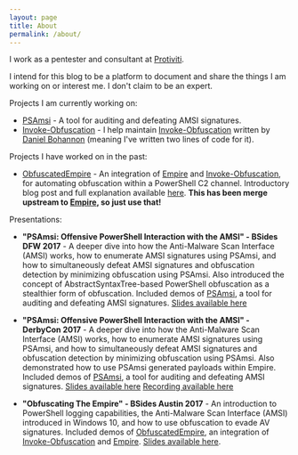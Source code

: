 ```yaml
---
layout: page
title: About
permalink: /about/
---
```


I work as a pentester and consultant at [Protiviti](https://www.protiviti.com/).

I intend for this blog to be a platform to document and share the things I am working on or interest me. I don't claim to be an expert.

Projects I am currently working on:

* [PSAmsi](https://github.com/cobbr/PSAmsi) - A tool for auditing and defeating AMSI signatures.
* [Invoke-Obfuscation](https://github.com/danielbohannon/Invoke-Obfuscation) - I help maintain [Invoke-Obfuscation](https://github.com/danielbohannon/Invoke-Obfuscation) written by [Daniel Bohannon](https://twitter.com/danielhbohannon) (meaning I've written two lines of code for it).

Projects I have worked on in the past:

* [ObfuscatedEmpire](https://github.com/cobbr/ObfuscatedEmpire) - An integration of [Empire](https://github.com/EmpireProject/Empire) and [Invoke-Obfuscation](https://github.com/danielbohannon/Invoke-Obfuscation), for automating obfuscation within a PowerShell C2 channel. Introductory blog post and full explanation available [here]({{site.baseurl}}/ObfuscatedEmpire.html). **This has been merge upstream to [Empire](https://github.com/EmpireProject/Empire), so just use that!**

Presentations:

* **"PSAmsi: Offensive PowerShell Interaction with the AMSI" - BSides DFW 2017** - A deeper dive into how the Anti-Malware Scan Interface (AMSI) works, how to enumerate AMSI signatures using PSAmsi, and how to simultaneously defeat AMSI signatures and obfuscation detection by minimizing obfuscation using PSAmsi. Also introduced the concept of AbstractSyntaxTree-based PowerShell obfuscation as a stealthier form of obfuscation. Included demos of [PSAmsi](https://github.com/cobbr/PSAmsi), a tool for auditing and defeating AMSI signatures. [Slides available here](https://github.com/cobbr/slides/blob/master/BSides/DFW/PSAmsi%20-%20Offensive%20PowerShell%20Interaction%20with%20the%20AMSI.pdf)

* **"PSAmsi: Offensive PowerShell Interaction with the AMSI" - DerbyCon 2017** - A deeper dive into how the Anti-Malware Scan Interface (AMSI) works, how to enumerate AMSI signatures using PSAmsi, and how to simultaneously defeat AMSI signatures and obfuscation detection by minimizing obfuscation using PSAmsi. Also demonstrated how to use PSAmsi generated payloads within Empire. Included demos of [PSAmsi](https://github.com/cobbr/PSAmsi), a tool for auditing and defeating AMSI signatures. [Slides available here](https://github.com/cobbr/slides/blob/master/DerbyCon/PSAmsi%20-%20Offensive%20PowerShell%20Interaction%20with%20the%20AMSI.pdf) [Recording available here](https://www.youtube.com/watch?v=rEFyalXfQWk)

* **"Obfuscating The Empire" - BSides Austin 2017** - An introduction to PowerShell logging capabilities, the Anti-Malware Scan Interface (AMSI) introduced in Windows 10, and how to use obfuscation to evade AV signatures. Included demos of [ObfuscatedEmpire](https://github.com/cobbr/ObfuscatedEmpire), an integration of [Invoke-Obfuscation](https://github.com/danielbohannon/Invoke-Obfuscation) and [Empire](https://github.com/EmpireProject/Empire). [Slides available here](https://github.com/cobbr/slides/blob/master/BSides/Austin/Obfuscating%20The%20Empire.pdf).
